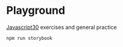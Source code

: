 # Playground

[Javascript30](https://javascript30.com) exercises and general practice

`npm run storybook`

